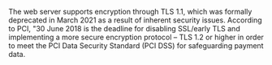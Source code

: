 The web server supports encryption through TLS 1.1, which was formally deprecated in March 2021 as a result of inherent security issues.
According to PCI, "30 June 2018 is the deadline for disabling SSL/early TLS and implementing a more secure encryption protocol – TLS 1.2 or higher in order to meet the PCI Data Security Standard (PCI DSS) for safeguarding payment data.